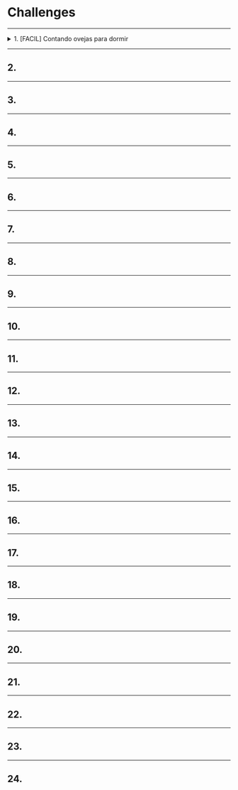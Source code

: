 # Challenges
***
<details>
  <summary>
    1. [FACIL] Contando ovejas para dormir
  </summary>
  <p>
    Considera una lista/array de ovejas. 
    Cada oveja tiene un nombre y un color. 
    Haz una función que devuelva una lista 
    con todas las ovejas que sean de color 
    rojo y que además su nombre contenga 
    tanto las letras n Y a, sin importar 
    el orden, las mayúsculas o espacios.
  </p>

```javascript
/* TestCases Entregados */
const ovejas = [
  { name: 'Noa', color: 'azul' },
  { name: 'Euge', color: 'rojo' },
  { name: 'Navidad', color: 'rojo' },
  { name: 'Ki Na Ma', color: 'rojo'},
  { name: 'AAAAAaaaaa', color: 'rojo' },
  { name: 'Nnnnnnnn', color: 'rojo'}
];
contarOvejas(ovejas); /* Output: [{ name: 'Navidad', color: 'rojo' }, { name: 'Ki Na Ma', color: 'rojo' }] */
```
[Mi Solucion Propuesta]()
  
</details>

***
## 2.
***
## 3.
***
## 4.
***
## 5.
***
## 6.
***
## 7.
***
## 8.
***
## 9.
***
## 10.
***
## 11.
***
## 12.
***
## 13.
***
## 14.
***
## 15.
***
## 16.
***
## 17.
***
## 18.
***
## 19.
***
## 20.
***
## 21.
***
## 22.
***
## 23.
***
## 24.

